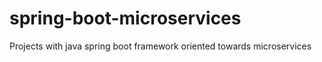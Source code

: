 # spring-boot-microservices
Projects with java spring boot framework oriented towards microservices
